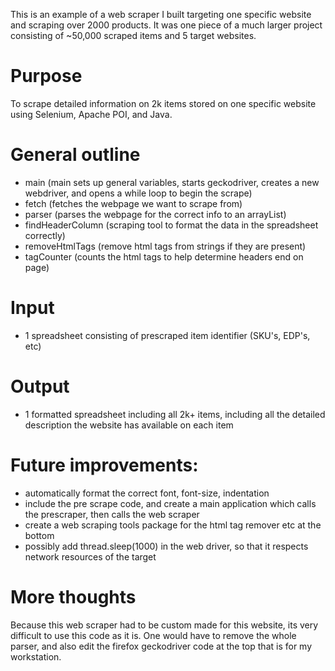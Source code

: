 This is an example of a web scraper I built targeting one specific website and scraping over 2000 products. It was one piece of a much larger project consisting of ~50,000 scraped items and 5 target websites.

# Purpose

To scrape detailed information on 2k items stored on one specific website using Selenium, Apache POI, and Java.

# General outline

* main (main sets up general variables, starts geckodriver, creates a new webdriver, and opens a while loop to begin the scrape)
* fetch (fetches the webpage we want to scrape from)
* parser (parses the webpage for the correct info to an arrayList)
* findHeaderColumn (scraping tool to format the data in the spreadsheet correctly)
* removeHtmlTags (remove html tags from strings if they are present)
* tagCounter (counts the html tags to help determine headers end on page)

# Input

* 1 spreadsheet consisting of prescraped item identifier (SKU's, EDP's, etc)

# Output

* 1 formatted spreadsheet including all 2k+ items, including all the detailed description the website has available on each item

# Future improvements:

* automatically format the correct font, font-size, indentation
* include the pre scrape code, and create a main application which calls the prescraper, then calls the web scraper
* create a web scraping tools package for the html tag remover etc at the bottom
* possibly add thread.sleep(1000) in the web driver, so that it respects network resources of the target

# More thoughts

Because this web scraper had to be custom made for this website, its very difficult to use this code as it is. One would have to remove the whole parser, and also edit the firefox geckodriver code at the top that is for my workstation.


